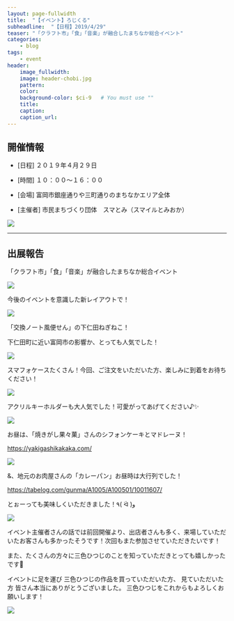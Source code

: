 ```yaml
---
layout: page-fullwidth
title:  "【イベント】ろじくる"
subheadline:  "【日程】2019/4/29"
teaser: "「クラフト市」「食」「音楽」が融合したまちなか総合イベント"
categories:
    - blog
tags:
    - event
header:
    image_fullwidth:
    image: header-chobi.jpg
    pattern:
    color:
    background-color: $ci-9   # You must use ""
    title:
    caption: 
    caption_url: 
---
```


## 開催情報

* [日程] ２０１９年４月２９日　

* [時間] １０：００～１６：００

* [会場] 富岡市銀座通りや三町通りのまちなかエリア全体

* [主催者] 市民まちづくり団体　スマとみ（スマイルとみおか）

![](https://lh3.googleusercontent.com/pw/ACtC-3cAlc3veOVGhJS8b_YH_LLn-hT2j0RnSd5V-Z27xJAISJhO24N09R4X8evJTZDHCl6_geI4irxvoVvQt1Qa8rUAPu9kSZ-YkoP4UiIAoV4z3cDarqCaqNUDR85LhKBDaMIaNqS1MKkBYOP-5HkpKomF=w509-h635-no?authuser=2)

---

## 出展報告

「クラフト市」「食」「音楽」が融合したまちなか総合イベント

![](https://lh3.googleusercontent.com/pw/ACtC-3cf319FkZHL9n8EKOtALpFnhjlj4A9RPxg3ErKoE0ReckS6zQV6Z1FgPCPi4n_GkQ9tICCuMPzzj_3D2IF2cZEe8-vfHRkNUaJ5Mr_VJyWQUEQTb6pEniX-0qo9gsINxk99NpYraSgfM-Vut3PGnv4n=w847-h635-no?authuser=2)

今後のイベントを意識した新レイアウトで！

![](https://lh3.googleusercontent.com/pw/ACtC-3eaN2CsZCT5bgJotymAcHQ0BLVv2zzggH3nKUpEND8RIaaGcUrWibubqBeAE72ubmNM9qwFo_8ivHD4fFE9dWk8HhKx-gsBwGxJ0z8tIohIIPH2pQBB_cgoHz80Tpd5DPGhL_yjQpGDeZLof6nw9sMs=w847-h635-no?authuser=2)

「交換ノート風便せん」の下仁田ねぎねこ！

下仁田町に近い富岡市の影響か、とっても人気でした！

![](https://lh3.googleusercontent.com/pw/ACtC-3fZXmrbOZUJHehkX2r0Xgrsi3Z9XIOOqu-xUQMrRgLb1fCAkS7Zzdey3VaIYQGi9xtsEaebPe6EeeTMPdYWDHkH290Cqp3qjLT1MjgpiI0UyfbZIyN58ho5d2-CijRhsFsasdYduoXUCboEsHNKj724=w847-h635-no?authuser=2)

スマフォケースたくさん！今回、ご注文をいただいた方、楽しみに到着をお待ちください！

![](https://lh3.googleusercontent.com/pw/ACtC-3fRcDkNhjbp1cX7WI9lrRjkNrqtAnlH3Pib7IF0M76zUmifL3atsEDUIPl4tEkKdgbfmAiTo__nzowNVs8Z8sAxssyLhXB1rP21LCKIRmxfHE99MKGh9AXZLCxrKL9uoJnP3ozN1jMHZK1tRz0k97tB=w477-h635-no?authuser=2)

アクリルキーホルダーも大人気でした！可愛がってあげてください♪✨

![](https://lh3.googleusercontent.com/pw/ACtC-3fAd7BFC0stF2Wba7ZXsySa293r8MzNV0gbnW0tIJ1-pDgR0HA1PqbHfvd2OqJhXfZhTiSupVO10wjw7dAKRpBWkAtjCfzanE6nfHBR96J2eEO-v_E3ssAy1IfLoG-LNJMKMHKghSaBg--lyU2Pg4D-=w847-h635-no?authuser=2)

お昼は、「焼きがし果々菓」さんのシフォンケーキとマドレーヌ！

https://yakigashikakaka.com/

![](https://lh3.googleusercontent.com/pw/ACtC-3dWWGSH1HqtjYEJM8zk1dP1nW0xxlJNwEg0oP6zziXZRZZHW9gNYskjAdF7lfVipSSsKG5sDwQK2bq-baEqyBebxTHbbBOP0bw34w5t8xM_Vq75sCZFh2V2TUDaWVemSHfHhZgMVb9PyPvt1n6qtqH4=w847-h635-no?authuser=2)

&、地元のお肉屋さんの「カレーパン」お昼時は大行列でした！

https://tabelog.com/gunma/A1005/A100501/10011607/

とぉーっても美味しくいただきました！٩( ᐛ )و

![](https://lh3.googleusercontent.com/pw/ACtC-3cF6rH-hGG0rMEmgYx5MakFtv5ThZuD1Vzio1Oa8n_14agl2NVsnTuBFVIm6SPWpj5P1uyYL7y48Vl_xLO7zQua6BWE4mjm6vbAeCcjHnvYQ4zWjxprE06vT0HTf2wgD4LbGz44KfgAX_9P_CIQXR1o=w477-h635-no?authuser=2)

イベント主催者さんの話では前回開催より、出店者さんも多く、来場していただいたお客さんも多かったそうです！次回もまた参加させていただきたいです！

また、たくさんの方々に三色ひつじのことを知っていただきとっても嬉しかったです💖

イベントに足を運び 三色ひつじの作品を買っていただいた方、 見ていただいた方 皆さん本当にありがとうございました。 三色ひつじをこれからもよろしくお願いします！

![](https://lh3.googleusercontent.com/pw/ACtC-3daj0sZUVPwe7vCZj8NeyxeXSpER4gWJ4Z5zKpmS-IK6_3IPKxoS95h8HkhXO3KMer-T4WO82uH4ZIKPMhUA-JYeWKiz8Mxg6sMy3ykcxmuXu0SuSMvDWbBdXOyS-EhNMY3auNQfhQ341t0TdGMX8gC=w477-h635-no?authuser=2)